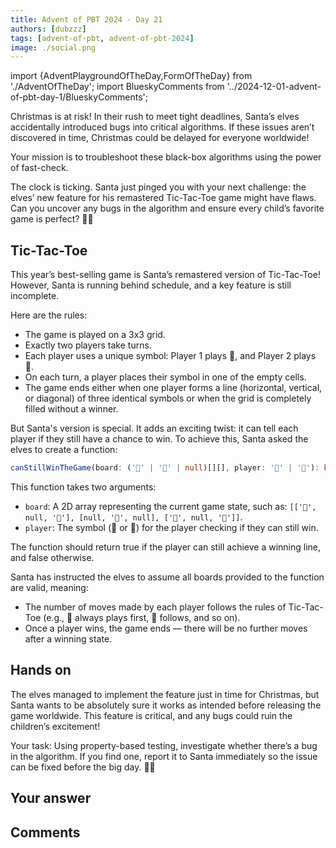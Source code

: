 ```yaml
---
title: Advent of PBT 2024 · Day 21
authors: [dubzzz]
tags: [advent-of-pbt, advent-of-pbt-2024]
image: ./social.png
---
```


import {AdventPlaygroundOfTheDay,FormOfTheDay} from './AdventOfTheDay';
import BlueskyComments from '../2024-12-01-advent-of-pbt-day-1/BlueskyComments';

Christmas is at risk! In their rush to meet tight deadlines, Santa’s elves accidentally introduced bugs into critical algorithms. If these issues aren’t discovered in time, Christmas could be delayed for everyone worldwide!

Your mission is to troubleshoot these black-box algorithms using the power of fast-check.

The clock is ticking. Santa just pinged you with your next challenge: the elves’ new feature for his remastered Tic-Tac-Toe game might have flaws. Can you uncover any bugs in the algorithm and ensure every child’s favorite game is perfect? 🎄✨

<!--truncate-->

## Tic-Tac-Toe

This year’s best-selling game is Santa’s remastered version of Tic-Tac-Toe! However, Santa is running behind schedule, and a key feature is still incomplete.

Here are the rules:

- The game is played on a 3x3 grid.
- Exactly two players take turns.
- Each player uses a unique symbol: Player 1 plays 🎄, and Player 2 plays 🎁.
- On each turn, a player places their symbol in one of the empty cells.
- The game ends either when one player forms a line (horizontal, vertical, or diagonal) of three identical symbols or when the grid is completely filled without a winner.

But Santa's version is special. It adds an exciting twist: it can tell each player if they still have a chance to win. To achieve this, Santa asked the elves to create a function:

```ts
canStillWinTheGame(board: ('🎄' | '🎁' | null)[][], player: '🎄' | '🎁'): boolean;
```

This function takes two arguments:

- `board`: A 2D array representing the current game state, such as: `[['🎄', null, '🎄'], [null, '🎄', null], ['🎁', null, '🎁']]`.
- `player`: The symbol (🎄 or 🎁) for the player checking if they can still win.

The function should return true if the player can still achieve a winning line, and false otherwise.

Santa has instructed the elves to assume all boards provided to the function are valid, meaning:

- The number of moves made by each player follows the rules of Tic-Tac-Toe (e.g., 🎄 always plays first, 🎁 follows, and so on).
- Once a player wins, the game ends — there will be no further moves after a winning state.

## Hands on

The elves managed to implement the feature just in time for Christmas, but Santa wants to be absolutely sure it works as intended before releasing the game worldwide. This feature is critical, and any bugs could ruin the children’s excitement!

Your task: Using property-based testing, investigate whether there’s a bug in the algorithm. If you find one, report it to Santa immediately so the issue can be fixed before the big day. 🎄✨

<AdventPlaygroundOfTheDay />

## Your answer

<FormOfTheDay />

## Comments

<BlueskyComments url="" />
